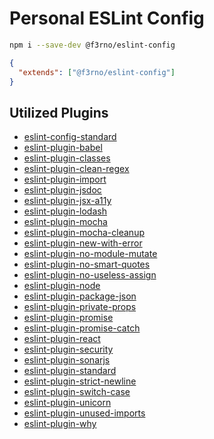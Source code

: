 # Personal ESLint Config

```bash
npm i --save-dev @f3rno/eslint-config
```

```json
{
  "extends": ["@f3rno/eslint-config"]
}
```

## Utilized Plugins

- [eslint-config-standard](https://www.npmjs.com/package/eslint-config-standard)
- [eslint-plugin-babel](https://www.npmjs.com/package/eslint-plugin-babel)
- [eslint-plugin-classes](https://www.npmjs.com/package/eslint-plugin-classes)
- [eslint-plugin-clean-regex](https://www.npmjs.com/package/eslint-plugin-clean-regex)
- [eslint-plugin-import](https://www.npmjs.com/package/eslint-plugin-import)
- [eslint-plugin-jsdoc](https://www.npmjs.com/package/eslint-plugin-jsdoc)
- [eslint-plugin-jsx-a11y](https://www.npmjs.com/package/eslint-plugin-jsx-a11y)
- [eslint-plugin-lodash](https://www.npmjs.com/package/eslint-plugin-lodash)
- [eslint-plugin-mocha](https://www.npmjs.com/package/eslint-plugin-mocha)
- [eslint-plugin-mocha-cleanup](https://www.npmjs.com/package/eslint-plugin-mocha-cleanup)
- [eslint-plugin-new-with-error](https://www.npmjs.com/package/eslint-plugin-new-with-error)
- [eslint-plugin-no-module-mutate](https://www.npmjs.com/package/eslint-plugin-no-module-mutate)
- [eslint-plugin-no-smart-quotes](https://www.npmjs.com/package/eslint-plugin-no-smart-quotes)
- [eslint-plugin-no-useless-assign](https://www.npmjs.com/package/eslint-plugin-no-useless-assign)
- [eslint-plugin-node](https://www.npmjs.com/package/eslint-plugin-node)
- [eslint-plugin-package-json](https://www.npmjs.com/package/eslint-plugin-package-json)
- [eslint-plugin-private-props](https://www.npmjs.com/package/eslint-plugin-private-props)
- [eslint-plugin-promise](https://www.npmjs.com/package/eslint-plugin-promise)
- [eslint-plugin-promise-catch](https://www.npmjs.com/package/eslint-plugin-promise-catch)
- [eslint-plugin-react](https://www.npmjs.com/package/eslint-plugin-react)
- [eslint-plugin-security](https://www.npmjs.com/package/eslint-plugin-security)
- [eslint-plugin-sonarjs](https://www.npmjs.com/package/eslint-plugin-sonarjs)
- [eslint-plugin-standard](https://www.npmjs.com/package/eslint-plugin-standard)
- [eslint-plugin-strict-newline](https://www.npmjs.com/package/eslint-plugin-strict-newline)
- [eslint-plugin-switch-case](https://www.npmjs.com/package/eslint-plugin-switch-case)
- [eslint-plugin-unicorn](https://www.npmjs.com/package/eslint-plugin-unicorn)
- [eslint-plugin-unused-imports](https://www.npmjs.com/package/eslint-plugin-unused-imports)
- [eslint-plugin-why](https://www.npmjs.com/package/eslint-plugin-why)
